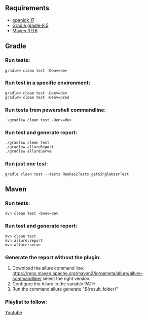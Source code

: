 ## Requirements
* [openjdk 17](https://adoptium.net/temurin/releases/?version=17)
* [Gradle gradle-8.5](https://gradle.org/releases/)
* [Maven 3.9.6](https://maven.apache.org/download.cgi)


## Gradle

### **Run tests:**
```
gradlew clean test -Denv=dev
```

### **Run test in a specific environment:**
```
gradlew clean test -Denv=dev
gradlew clean test -Denv=prod

```

### **Run tests from powershell commandline:**
```
.\gradlew clean test -Denv=dev
```

### **Run test and generate report:**
```
./gradlew clean test
./gradlew allureReport
./gradlew allureServe
```

### **Run just one test:**
```
gradle clean test --tests ReqRes2Tests.getSingleUserTest
```


## Maven

### **Run tests:**
```
mvn clean test -Denv=dev
```

### **Run test and generate report:**
```
mvn clean test
mvn allure:report
mvn allure:serve
```

### **Generate the report without the plugin:**

1. Download the allure command line: https://repo.maven.apache.org/maven2/io/qameta/allure/allure-commandline/
select the right version.
2. Configure the Allure in the variable PATH
3. Run the command allure generate "${result_folder}"


### **Playlist to follow:**

[Youtube](https://www.youtube.com/playlist?list=PLeo6Q1inqlOf2yUIT1SUal8eViM6u4PBn)
